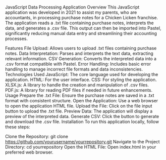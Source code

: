 JavaScript Data Processing Application
Overview
This JavaScript application was developed in 2021 to assist my parents, who are accountants, in processing purchase notes for a Chicken Licken franchise. The application reads a .txt file containing purchase notes, interprets the data, and generates a .csv file. This output can then be imported into Pastel, significantly reducing manual data entry and streamlining their accounting processes.

Features
File Upload: Allows users to upload .txt files containing purchase notes.
Data Interpretation: Parses and interprets the text data, extracting relevant information.
CSV Generation: Converts the interpreted data into a .csv format compatible with Pastel.
Error Handling: Includes basic error handling to manage incorrect file formats and data inconsistencies.
Technologies Used
JavaScript: The core language used for developing the application.
HTML: For the user interface.
CSS: For styling the application.
XLSX.js: A library to handle the creation and manipulation of .csv files.
PDF.js: A library for reading PDF files if needed in future enhancements.
Usage
Prepare the .txt File: Ensure the purchase notes are saved in a .txt format with consistent structure.
Open the Application: Use a web browser to open the application HTML file.
Upload the File: Click on the file input button to upload the .txt file.
Preview Data: The application will display a preview of the interpreted data.
Generate CSV: Click the button to generate and download the .csv file.
Installation
To run this application locally, follow these steps:

Clone the Repository:
git clone https://github.com/yourusername/yourrepository.git
Navigate to the Project Directory:
cd yourrepository
Open the HTML File:
Open index.html in your preferred web browser.
